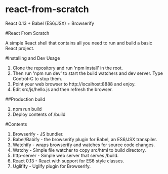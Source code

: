 # react-from-scratch
React 0.13 + Babel (ES6/JSX) + Browserify

#React From Scratch

A simple React shell that contains all you need to run and build a basic React project.

#Installing and Dev Usage
1. Clone the repository and run 'npm install' in the root.
2. Then run 'npm run dev' to start the build watchers and dev server.  Type Control-C to stop them.
3. Point your web browser to http://localhost:8888 and enjoy.
4. Edit src/js/hello.js and then refresh the browser.

##Production build
1. npm run build
2. Deploy contents of /build

#Contents
1. Browserify - JS bundler. 
2. Babel/Babify - the browserify plugin for Babel, an ES6/JSX transpiler.
3. Watchify - wraps browserify and watches for source code changes.
4. Watchy - Simple file watcher to copy src/html to build directory.
5. http-server - Simple web server that serves /build.
6. React 0.13 - React with support for ES6 style classes.
7. Uglifify - Uglify plugin for Browserify.
